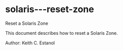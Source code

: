 # solaris---reset-zone
Reset a Solaris Zone

This document describes how to reset a Solaris Zone.

Author: Keith C. Estanol
